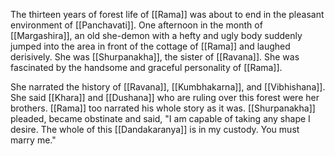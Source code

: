 	

The thirteen years of forest life of [[Rama]] was about to end in the pleasant environment of [[Panchavati]]. One afternoon in the month of [[Margashira]], an old she-demon with a hefty and ugly body suddenly jumped into the area in front of the cottage of [[Rama]] and laughed derisively. She was [[Shurpanakha]], the sister of [[Ravana]]. She was fascinated by the handsome and graceful personality of [[Rama]].

She narrated the history of [[Ravana]], [[Kumbhakarna]], and [[Vibhishana]]. She said [[Khara]] and [[Dushana]] who are ruling over this forest were her brothers. [[Rama]] too narrated his whole story as it was. [[Shurpanakha]] pleaded, became obstinate and said, "I am capable of taking any shape I desire. The whole of this [[Dandakaranya]] is in my custody. You must marry me."
